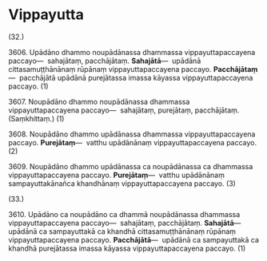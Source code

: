 # Vippayutta

(32.)

3606\. Upādāno dhammo noupādānassa dhammassa vippayuttapaccayena paccayo—  sahajātaṃ, pacchājātaṃ. **Sahajātā**—  upādānā cittasamuṭṭhānānaṃ rūpānaṃ vippayuttapaccayena paccayo. **Pacchājātaṃ**—  pacchājātā upādānā purejātassa imassa kāyassa vippayuttapaccayena paccayo. (1)

3607\. Noupādāno dhammo noupādānassa dhammassa vippayuttapaccayena paccayo—  sahajātaṃ, purejātaṃ, pacchājātaṃ. (Saṃkhittaṃ.) (1)

3608\. Noupādāno dhammo upādānassa dhammassa vippayuttapaccayena paccayo. **Purejātaṃ**—  vatthu upādānānaṃ vippayuttapaccayena paccayo. (2)

3609\. Noupādāno dhammo upādānassa ca noupādānassa ca dhammassa vippayuttapaccayena paccayo. **Purejātaṃ**—  vatthu upādānānaṃ sampayuttakānañca khandhānaṃ vippayuttapaccayena paccayo. (3)

(33.)

3610\. Upādāno ca noupādāno ca dhammā noupādānassa dhammassa vippayuttapaccayena paccayo—  sahajātaṃ, pacchājātaṃ. **Sahajātā**—  upādānā ca sampayuttakā ca khandhā cittasamuṭṭhānānaṃ rūpānaṃ vippayuttapaccayena paccayo. **Pacchājātā**—  upādānā ca sampayuttakā ca khandhā purejātassa imassa kāyassa vippayuttapaccayena paccayo. (1)
